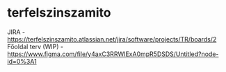 # terfelszinszamito
JIRA - https://terfelszinszamito.atlassian.net/jira/software/projects/TR/boards/2  
Főoldal terv (WIP) - https://www.figma.com/file/y4axC3RRWIExA0mpR5DSDS/Untitled?node-id=0%3A1  
